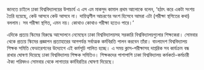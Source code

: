 জানতে চাইলে ঢাকা বিশ্ববিদ্যালয়ের উপাচার্য এ এস এম মাকসুদ কামাল প্রথম আলোকে বলেন, ‘হঠাৎ করে একটা সংশয় তৈরি হয়েছে, কেউ আসবে কেউ আসবে না। দায়িত্বশীল আচরণের অংশ হিসেবে আমরা এটা (পরীক্ষা স্থগিতের কথা) বললাম। সব পরীক্ষা স্থগিত, এমন নয়। কোথাও কোথাও পরীক্ষা হতেও পারে।’

এদিকে প্রত্যয় স্কিমের বিরুদ্ধে আন্দোলনে নেমেছেন ঢাকা বিশ্ববিদ্যালয়সহ সরকারি বিশ্ববিদ্যালয়গুলোর শিক্ষকেরা। সোমবার থেকে প্রত্যয় স্কিমের প্রজ্ঞাপন প্রত্যাহারের আগপর্যন্ত সর্বাত্মক কর্মবিরতি পালন করবেন তাঁরা। বাংলাদেশ বিশ্ববিদ্যালয় শিক্ষক সমিতি ফেডারেশনের উদ্যোগে এই কর্মসূচি পালিত হচ্ছে। এ সময় ক্লাস-পরীক্ষাসহ দাপ্তরিক সব কার্যক্রম বন্ধ রাখার ঘোষণা দিয়েছে ঢাকা বিশ্ববিদ্যালয় শিক্ষক সমিতিও। শিক্ষকদের পাশাপাশি ঢাকা বিশ্ববিদ্যালয় কর্মকর্তা-কর্মচারী ঐক্য পরিষদও সোমবার থেকে লাগাতার কর্মবিরতির ঘোষণা দিয়েছে।
